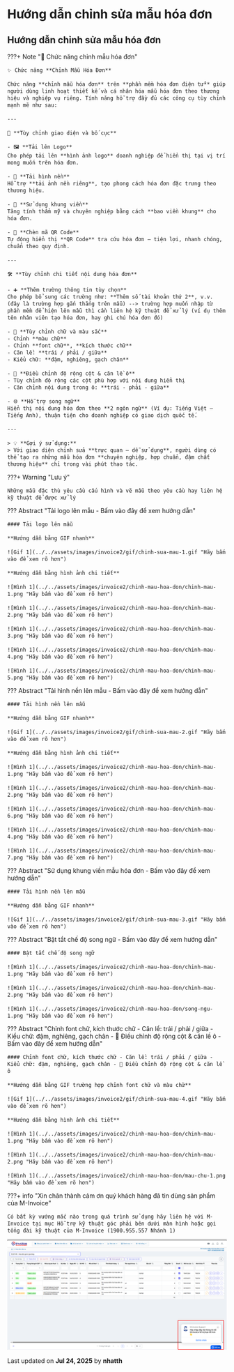 # **Hướng dẫn chỉnh sửa mẫu hóa đơn**

## **Hướng dẫn chỉnh sửa mẫu hóa đơn**

???+ Note "🧩 Chức năng chỉnh mẫu hóa đơn"

    ✨ Chức năng **Chỉnh Mẫu Hóa Đơn**

    Chức năng **chỉnh mẫu hóa đơn** trên **phần mềm hóa đơn điện tử** giúp người dùng linh hoạt thiết kế và cá nhân hóa mẫu hóa đơn theo thương hiệu và nghiệp vụ riêng. Tính năng hỗ trợ đầy đủ các công cụ tùy chỉnh mạnh mẽ như sau:

    ---

    🎨 **Tùy chỉnh giao diện và bố cục**

    - 🖼️ **Tải lên Logo**
    Cho phép tải lên **hình ảnh logo** doanh nghiệp để hiển thị tại vị trí mong muốn trên hóa đơn.

    - 🌄 **Tải hình nền**
    Hỗ trợ **tải ảnh nền riêng**, tạo phong cách hóa đơn đặc trưng theo thương hiệu.

    - 🧱 **Sử dụng khung viền**
    Tăng tính thẩm mỹ và chuyên nghiệp bằng cách **bao viền khung** cho hóa đơn.

    - 🔳 **Chèn mã QR Code**
    Tự động hiển thị **QR Code** tra cứu hóa đơn — tiện lợi, nhanh chóng, chuẩn theo quy định.

    ---

    🛠️ **Tùy chỉnh chi tiết nội dung hóa đơn**

    - ➕ **Thêm trường thông tin tùy chọn**
    Cho phép bổ sung các trường như: **Thêm số tài khoản thứ 2**, v.v. (đây là trường hợp gắn thẳng trên mẫu) --> trường hợp muốn nhập từ phần mềm để hiện lên mẫu thì cần liên hệ kỹ thuật để xử lý (ví dụ thêm tên nhân viên tạo hóa đơn, hay ghi chú hóa đơn đó)

    - 🎨 **Tùy chỉnh chữ và màu sắc**
    - Chỉnh **màu chữ**
    - Chỉnh **font chữ**, **kích thước chữ**
    - Căn lề: **trái / phải / giữa**
    - Kiểu chữ: **đậm, nghiêng, gạch chân**

    - 📐 **Điều chỉnh độ rộng cột & căn lề ô**
    - Tùy chỉnh độ rộng các cột phù hợp với nội dung hiển thị
    - Căn chỉnh nội dung trong ô: **trái - phải - giữa**

    - 🌐 **Hỗ trợ song ngữ**
    Hiển thị nội dung hóa đơn theo **2 ngôn ngữ** (Ví dụ: Tiếng Việt – Tiếng Anh), thuận tiện cho doanh nghiệp có giao dịch quốc tế.

    ---

    > 💡 **Gợi ý sử dụng:**
    > Với giao diện chỉnh sửa **trực quan – dễ sử dụng**, người dùng có thể tạo ra những mẫu hóa đơn **chuyên nghiệp, hợp chuẩn, đậm chất thương hiệu** chỉ trong vài phút thao tác.

???+ Warning "Lưu ý"

    Những mẫu đặc thù yêu cầu cấu hình và vẽ mẫu theo yêu cầu hay liên hệ kỹ thuật để được xử lý

??? Abstract "Tải logo lên mẫu - Bấm vào đây để xem hướng dẫn"

    #### Tải logo lên mẫu

    **Hướng dẫn bằng GIF nhanh**

    ![Gif 1](../../assets/images/invoice2/gif/chinh-sua-mau-1.gif "Hãy bấm vào để xem rõ hơn")

    **Hướng dẫn bằng hình ảnh chi tiết**

    ![Hình 1](../../assets/images/invoice2/chinh-mau-hoa-don/chinh-mau-1.png "Hãy bấm vào để xem rõ hơn")

    ![Hình 1](../../assets/images/invoice2/chinh-mau-hoa-don/chinh-mau-2.png "Hãy bấm vào để xem rõ hơn")

    ![Hình 1](../../assets/images/invoice2/chinh-mau-hoa-don/chinh-mau-3.png "Hãy bấm vào để xem rõ hơn")

    ![Hình 1](../../assets/images/invoice2/chinh-mau-hoa-don/chinh-mau-4.png "Hãy bấm vào để xem rõ hơn")

    ![Hình 1](../../assets/images/invoice2/chinh-mau-hoa-don/chinh-mau-5.png "Hãy bấm vào để xem rõ hơn")

??? Abstract "Tải hình nền lên mẫu - Bấm vào đây để xem hướng dẫn"

    #### Tải hình nền lên mẫu

    **Hướng dẫn bằng GIF nhanh**

    ![Gif 1](../../assets/images/invoice2/gif/chinh-sua-mau-2.gif "Hãy bấm vào để xem rõ hơn")

    **Hướng dẫn bằng hình ảnh chi tiết**

    ![Hình 1](../../assets/images/invoice2/chinh-mau-hoa-don/chinh-mau-1.png "Hãy bấm vào để xem rõ hơn")

    ![Hình 1](../../assets/images/invoice2/chinh-mau-hoa-don/chinh-mau-2.png "Hãy bấm vào để xem rõ hơn")

    ![Hình 1](../../assets/images/invoice2/chinh-mau-hoa-don/chinh-mau-6.png "Hãy bấm vào để xem rõ hơn")

    ![Hình 1](../../assets/images/invoice2/chinh-mau-hoa-don/chinh-mau-4.png "Hãy bấm vào để xem rõ hơn")

    ![Hình 1](../../assets/images/invoice2/chinh-mau-hoa-don/chinh-mau-7.png "Hãy bấm vào để xem rõ hơn")

??? Abstract "Sử dụng khung viền mẫu hóa đơn - Bấm vào đây để xem hướng dẫn"

    #### Tải hình nền lên mẫu

    **Hướng dẫn bằng GIF nhanh**

    ![Gif 1](../../assets/images/invoice2/gif/chinh-sua-mau-3.gif "Hãy bấm vào để xem rõ hơn")

??? Abstract "Bật tắt chế độ song ngữ - Bấm vào đây để xem hướng dẫn"

    #### Bật tắt chế độ song ngữ

    ![Hình 1](../../assets/images/invoice2/chinh-mau-hoa-don/chinh-mau-1.png "Hãy bấm vào để xem rõ hơn")

    ![Hình 1](../../assets/images/invoice2/chinh-mau-hoa-don/chinh-mau-2.png "Hãy bấm vào để xem rõ hơn")

    ![Hình 1](../../assets/images/invoice2/chinh-mau-hoa-don/song-ngu-1.png "Hãy bấm vào để xem rõ hơn")

??? Abstract "Chỉnh font chữ, kích thước chữ - Căn lề: trái / phải / giữa - Kiểu chữ: đậm, nghiêng, gạch chân - 📐 Điều chỉnh độ rộng cột & căn lề ô - Bấm vào đây để xem hướng dẫn"

    #### Chỉnh font chữ, kích thước chữ - Căn lề: trái / phải / giữa - Kiểu chữ: đậm, nghiêng, gạch chân - 📐 Điều chỉnh độ rộng cột & căn lề ô

    **Hướng dẫn bằng GIF trường hợp chỉnh font chữ và màu chữ**

    ![Gif 1](../../assets/images/invoice2/gif/chinh-sua-mau-4.gif "Hãy bấm vào để xem rõ hơn")

    **Hướng dẫn bằng hình ảnh chi tiết**

    ![Hình 1](../../assets/images/invoice2/chinh-mau-hoa-don/chinh-mau-1.png "Hãy bấm vào để xem rõ hơn")

    ![Hình 1](../../assets/images/invoice2/chinh-mau-hoa-don/chinh-mau-2.png "Hãy bấm vào để xem rõ hơn")

    ![Hình 1](../../assets/images/invoice2/chinh-mau-hoa-don/mau-chu-1.png "Hãy bấm vào để xem rõ hơn")

???+ info "Xin chân thành cảm ơn quý khách hàng đã tin dùng sản phẩm của M-Invoice"

    Có bất kỳ vướng mắc nào trong quá trình sử dụng hãy liên hệ với M-Invoice tại mục Hỗ trợ kỹ thuật góc phải bên dưới màn hình hoặc gọi tổng đài kỹ thuật của M-Invoice (1900.955.557 Nhánh 1)

![Hình 4](../../assets/images/invoice2/hotro.png "Hãy bấm vào để xem rõ hơn")

<div class="last-updated">Last updated on <strong>Jul 24, 2025</strong> by <strong>nhatth</strong></div>
